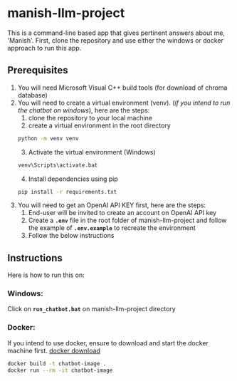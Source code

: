 # manish-llm-project
This is a command-line based app that gives pertinent answers about me, 'Manish'. First, clone the repository and use either the windows or docker approach to run this app.
## Prerequisites
1. You will need Microsoft Visual C++ build tools (for download of chroma database)
2. You will need to create a virtual environment (venv). (*if you intend to run the chatbot on windows*), here are the steps:
    1. clone the repository to your local machine
    2. create a virtual environment in the root directory
    ```bash
    python -m venv venv
    ```
    3. Activate the virtual environment (Windows)
    ```bash
    venv\Scripts\activate.bat
    ```
    4. Install dependencies using pip
    ```bash
    pip install -r requirements.txt
    ```
3. You will need to get an OpenAI API KEY first, here are the steps:
    1. End-user will be invited to create an account on OpenAI API key
    2. Create a **`.env`** file in the root folder of manish-llm-project and follow the example of **`.env.example`** to recreate the environment
    3. Follow the below instructions
## Instructions
Here is how to run this on:
### Windows:
Click on **`run_chatbot.bat`** on manish-llm-project directory
### Docker:
If you intend to use docker, ensure to download and start the docker machine first. [docker download](https://www.docker.com/products/docker-desktop/)
```bash
docker build -t chatbot-image .
docker run --rm -it chatbot-image
```